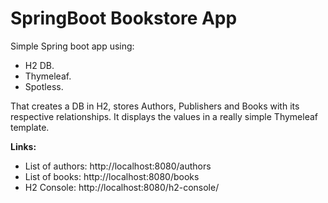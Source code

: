 # SpringBoot Bookstore App

Simple Spring boot app using:

 - H2 DB.
 - Thymeleaf.
 - Spotless.

That creates a DB in H2, stores Authors, Publishers and Books with its respective relationships. It displays the values in a really simple Thymeleaf template.

**Links:**

 - List of authors: http://localhost:8080/authors
 - List of books: http://localhost:8080/books
 - H2 Console: http://localhost:8080/h2-console/
